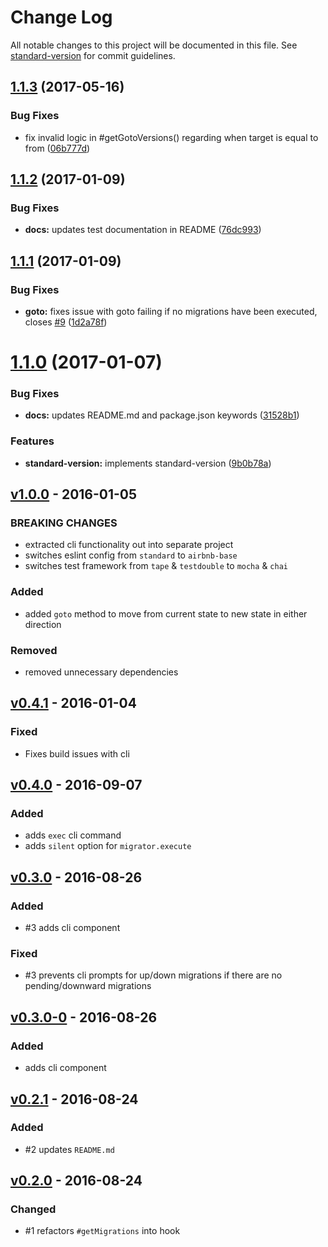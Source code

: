 # Change Log

All notable changes to this project will be documented in this file. See [standard-version](https://github.com/conventional-changelog/standard-version) for commit guidelines.

<a name="1.1.3"></a>
## [1.1.3](https://github.com/cludden/termigrator/compare/v1.1.2...v1.1.3) (2017-05-16)


### Bug Fixes

* fix invalid logic in #getGotoVersions() regarding when target is equal to from ([06b777d](https://github.com/cludden/termigrator/commit/06b777d))



<a name="1.1.2"></a>
## [1.1.2](https://github.com/cludden/termigrator/compare/v1.1.1...v1.1.2) (2017-01-09)


### Bug Fixes

* **docs:** updates test documentation in README ([76dc993](https://github.com/cludden/termigrator/commit/76dc993))



<a name="1.1.1"></a>
## [1.1.1](https://github.com/cludden/termigrator/compare/v1.1.0...v1.1.1) (2017-01-09)


### Bug Fixes

* **goto:** fixes issue with goto failing if no migrations have been executed, closes [#9](https://github.com/cludden/termigrator/issues/9) ([1d2a78f](https://github.com/cludden/termigrator/commit/1d2a78f))



<a name="1.1.0"></a>
# [1.1.0](https://github.com/cludden/termigrator/compare/v1.0.0...v1.1.0) (2017-01-07)


### Bug Fixes

* **docs:** updates README.md and package.json keywords ([31528b1](https://github.com/cludden/termigrator/commit/31528b1))


### Features

* **standard-version:** implements standard-version ([9b0b78a](https://github.com/cludden/termigrator/commit/9b0b78a))





## [v1.0.0] - 2016-01-05

### BREAKING CHANGES
- extracted cli functionality out into separate project
- switches eslint config from `standard` to `airbnb-base`
- switches test framework from `tape` & `testdouble` to `mocha` & `chai`

### Added
- added `goto` method to move from current state to new state in either direction

### Removed
- removed unnecessary dependencies



## [v0.4.1] - 2016-01-04

### Fixed
- Fixes build issues with cli



## [v0.4.0] - 2016-09-07

### Added
- adds `exec` cli command
- adds `silent` option for `migrator.execute`



## [v0.3.0] - 2016-08-26

### Added
- #3 adds cli component

### Fixed
- #3 prevents cli prompts for up/down migrations if there are no pending/downward migrations



## [v0.3.0-0] - 2016-08-26

### Added
- adds cli component



## [v0.2.1] - 2016-08-24

### Added
- #2 updates `README.md`



## [v0.2.0] - 2016-08-24

### Changed
- #1 refactors `#getMigrations` into hook



[Unreleased]: https://github.com/cludden/termigrator/compare/v0.4.0...HEAD
[v1.0.0]: https://github.com/cludden/termigrator/compare/v0.4.1...v1.0.0
[v0.4.1]: https://github.com/cludden/termigrator/compare/v0.4.0...v0.4.1
[v0.4.0]: https://github.com/cludden/termigrator/compare/v0.3.0...v0.4.0
[v0.3.0]: https://github.com/GaiamTV/gaia-core-api/compare/v0.2.1...v0.3.0
[v0.3.0-0]: https://github.com/GaiamTV/gaia-core-api/compare/v0.2.1...v0.3.0-0
[v0.2.1]: https://github.com/GaiamTV/gaia-core-api/compare/v0.2.0...v0.2.1
[v0.2.0]: https://github.com/GaiamTV/gaia-core-api/compare/v0.1.0...v0.2.0
